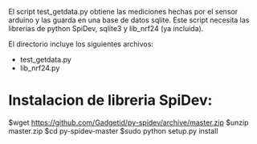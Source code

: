 El script test_getdata.py obtiene las mediciones hechas por el sensor arduino y las guarda en una base de datos sqlite. Este script necesita las librerias de python SpiDev, sqlite3 y lib_nrf24 (ya incluida).

El directorio incluye los siguientes archivos:
- test_getdata.py
- lib_nrf24.py

Instalacion de libreria SpiDev:
==============================
$wget https://github.com/Gadgetid/py-spidev/archive/master.zip
$unzip master.zip
$cd py-spidev-master
$sudo python setup.py install
